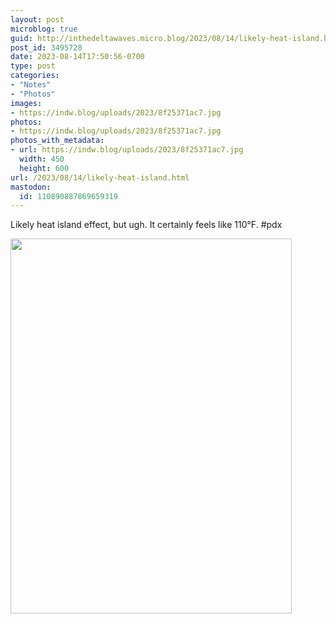 ```yaml
---
layout: post
microblog: true
guid: http://inthedeltawaves.micro.blog/2023/08/14/likely-heat-island.html
post_id: 3495728
date: 2023-08-14T17:50:56-0700
type: post
categories:
- "Notes"
- "Photos"
images:
- https://indw.blog/uploads/2023/8f25371ac7.jpg
photos:
- https://indw.blog/uploads/2023/8f25371ac7.jpg
photos_with_metadata:
- url: https://indw.blog/uploads/2023/8f25371ac7.jpg
  width: 450
  height: 600
url: /2023/08/14/likely-heat-island.html
mastodon:
  id: 110890887869659319
---
```

Likely heat island effect, but ugh. It certainly feels like 110°F. #pdx

<img src="uploads/2023/8f25371ac7.jpg" width="450" height="600" alt="">
